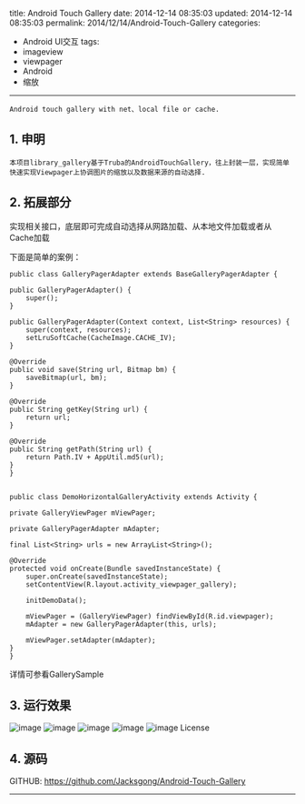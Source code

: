 title: Android Touch Gallery
date: 2014-12-14 08:35:03
updated: 2014-12-14 08:35:03
permalink: 2014/12/14/Android-Touch-Gallery
categories:
- Android UI交互
tags:
- imageview
- viewpager
- Android
- 缩放

---

`Android touch gallery with net、local file or cache.`

## 1. 申明
	本项目library_gallery基于Truba的AndroidTouchGallery，往上封装一层，实现简单快速实现Viewpager上协调图片的缩放以及数据来源的自动选择.

## 2. 拓展部分

实现相关接口，底层即可完成自动选择从网路加载、从本地文件加载或者从Cache加载

<!--more-->

下面是简单的案例：

	public class GalleryPagerAdapter extends BaseGalleryPagerAdapter {

	public GalleryPagerAdapter() {
		super();
	}

	public GalleryPagerAdapter(Context context, List<String> resources) {
		super(context, resources);
		setLruSoftCache(CacheImage.CACHE_IV);
	}

	@Override
	public void save(String url, Bitmap bm) {
		saveBitmap(url, bm);
	}

	@Override
	public String getKey(String url) {
		return url;
	}

	@Override
	public String getPath(String url) {
		return Path.IV + AppUtil.md5(url);
	}
	}


	public class DemoHorizontalGalleryActivity extends Activity {

	private GalleryViewPager mViewPager;

	private GalleryPagerAdapter mAdapter;

	final List<String> urls = new ArrayList<String>();

	@Override
	protected void onCreate(Bundle savedInstanceState) {
		super.onCreate(savedInstanceState);
		setContentView(R.layout.activity_viewpager_gallery);

		initDemoData();

		mViewPager = (GalleryViewPager) findViewById(R.id.viewpager);
		mAdapter = new GalleryPagerAdapter(this, urls);

		mViewPager.setAdapter(mAdapter);
	}
	}

详情可参看GallerySample

## 3. 运行效果
![image](https://github.com/Jacksgong/Android-Touch-Gallery/raw/master/readme/demo1.jpg)
![image](https://github.com/Jacksgong/Android-Touch-Gallery/raw/master/readme/demo2.jpg)
![image](https://github.com/Jacksgong/Android-Touch-Gallery/raw/master/readme/demo3.jpg)
![image](https://github.com/Jacksgong/Android-Touch-Gallery/raw/master/readme/demo4.jpg)
![image](https://github.com/Jacksgong/Android-Touch-Gallery/raw/master/readme/demo5.jpg)
License

## 4. 源码

GITHUB: https://github.com/Jacksgong/Android-Touch-Gallery

---
